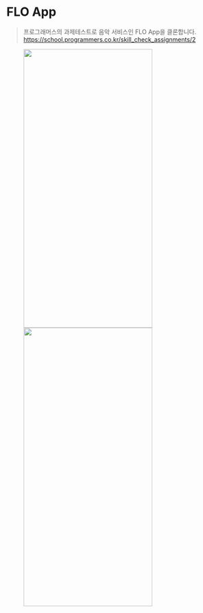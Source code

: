 # FLO App
> 프로그래머스의 과제테스트로 음악 서비스인 FLO App을 클론합니다.
https://school.programmers.co.kr/skill_check_assignments/2

<figure class="half">
  <img src="https://user-images.githubusercontent.com/76645463/204215310-09b6fa9a-4ad8-4828-a340-7ab67ec73b7b.png" width="300" height="650">
  <img src="https://user-images.githubusercontent.com/76645463/204215318-434774a0-3c53-4346-9cc0-ca166dc70821.png" width="300" height="650">
</figure>
